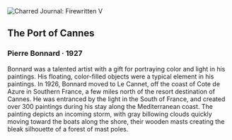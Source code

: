 <div class="artwork-of-the-day">
  <div class="container">
    <div class="img-wrapper">
      <img
        src="https://uploads0.wikiart.org/images/pierre-bonnard/the-port-in-cannes-1926.jpg!Large.jpg"
        alt="Charred Journal: Firewritten V" />
    </div>
    <div class="artwork-detail">
      <div class="artwork-origin"> 
        <h2 class="artwork-name">The Port of Cannes</h2>
        <h3 class="artist">
          Pierre Bonnard
                    ·  1927
        </h3>
      </div>
      <p class="description">
        <span class="artwork-description-text ng-binding" ng-bind-html="viewModel.ArtworkOfTheDay.Description | unsafe">Bonnard was a talented artist with a gift for portraying color and light in his paintings. His floating, color-filled objects were a typical element in his paintings. In 1926, Bonnard moved to Le Cannet, off the coast of Cote de Azure in Southern France, a few miles north of the resort destination of Cannes. He was entranced by the light in the South of France, and created over 300 paintings during his stay along the Mediterranean coast. The painting depicts an incoming storm, with gray billowing clouds quickly moving toward the boats along the shore, their wooden masts creating the bleak silhouette of a forest of mast poles. </span>
                        <div class="text-shadow-container" ng-show="showShadow" style=""></div>
      </p>
    </div>
  </div>

</div>
